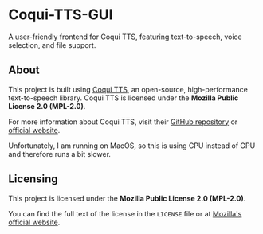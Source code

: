 # Coqui-TTS-GUI
A user-friendly frontend for Coqui TTS, featuring text-to-speech, voice selection, and file support.


## About
This project is built using [Coqui TTS](https://github.com/coqui-ai/TTS), an open-source, high-performance text-to-speech library. Coqui TTS is licensed under the **Mozilla Public License 2.0 (MPL-2.0)**. 

For more information about Coqui TTS, visit their [GitHub repository](https://github.com/coqui-ai/TTS) or [official website](https://coqui.ai/).

Unfortunately, I am running on MacOS, so this is using CPU instead of GPU and therefore runs a bit slower.


## Licensing
This project is licensed under the **Mozilla Public License 2.0 (MPL-2.0)**. 

You can find the full text of the license in the `LICENSE` file or at [Mozilla's official website](https://www.mozilla.org/MPL/2.0/).